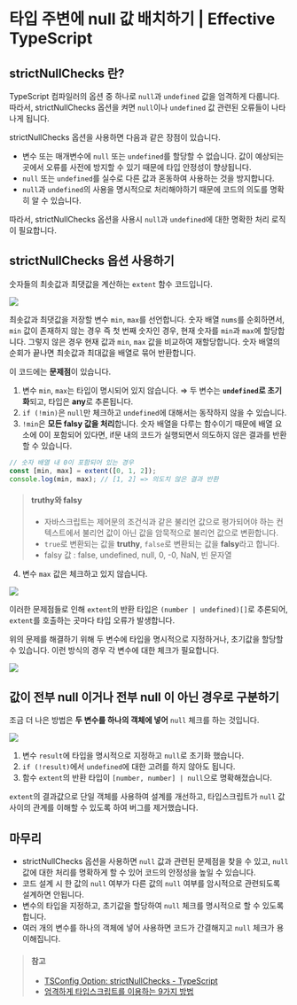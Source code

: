 # 타입 주변에 null 값 배치하기 | Effective TypeScript

## strictNullChecks 란?

TypeScript 컴파일러의 옵션 중 하나로 `null`과 `undefined` 값을 엄격하게 다룹니다. 따라서, strictNullChecks 옵션을 켜면 `null`이나 `undefined` 값 관련된 오류들이 나타나게 됩니다.

strictNullChecks 옵션을 사용하면 다음과 같은 장점이 있습니다.
- 변수 또는 매개변수에 `null` 또는 `undefined`를 할당할 수 없습니다. 값이 예상되는 곳에서 오류를 사전에 방지할 수 있기 때문에 타입 안정성이 향상됩니다.
- `null` 또는 `undefined`를 실수로 다른 값과 혼동하여 사용하는 것을 방지합니다.
- `null`과 `undefined`의 사용을 명시적으로 처리해야하기 때문에 코드의 의도를 명확히 알 수 있습니다.

따라서, strictNullChecks 옵션을 사용시 `null`과 `undefined`에 대한 명확한 처리 로직이 필요합니다.

## strictNullChecks 옵션 사용하기

숫자들의 최솟값과 최댓값을 계산하는 `extent` 함수 코드입니다.

![](https://user-images.githubusercontent.com/85009583/243955352-add77ad4-d16b-4b5e-96a2-b65944378ede.png)

최솟값과 최댓값을 저장할 변수 `min`, `max`를 선언합니다.
숫자 배열 `nums`를 순회하면서, `min` 값이 존재하지 않는 경우 즉 첫 번째 숫자인 경우, 현재 숫자를 `min`과 `max`에 할당합니다.
그렇지 않은 경우 현재 값과 `min`, `max` 값을 비교하여 재할당합니다.
숫자 배열의 순회가 끝나면 최솟값과 최대값을 배열로 묶어 반환합니다.

이 코드에는 **문제점**이 있습니다.

1. 변수 `min`, `max`는 타입이 명시되어 있지 않습니다.
⇒ 두 변수는 **`undefined`로 초기화**되고, 타입은 **any**로 추론됩니다.
2. `if (!min)`은 `null`만 체크하고 `undefined`에 대해서는 동작하지 않을 수 있습니다.
3. `!min`은 **모든 falsy 값을 처리**합니다. 숫자 배열을 다루는 함수이기 때문에 배열 요소에 0이 포함되어 있다면, if문 내의 코드가 실행되면서 의도하지 않은 결과를 반환할 수 있습니다.
```typescript
// 숫자 배열 내 0이 포함되어 있는 경우
const [min, max] = extent([0, 1, 2]);
console.log(min, max); // [1, 2] => 의도치 않은 결과 반환
```
> #### truthy와 falsy
> - 자바스크립트는 제어문의 조건식과 같은 불리언 값으로 평가되어야 하는 컨텍스트에서 불리언 값이 아닌 값을 암묵적으로 불리언 값으로 변환합니다.
> - `true`로 변환되는 값을 **truthy**, `false`로 변환되는 값을 **falsy**라고 합니다.
> - falsy 값 : false, undefined, null, 0, -0, NaN, 빈 문자열
4. 변수 `max` 값은 체크하고 있지 않습니다.

![](https://github.com/Bori-github/Effective_TypeScript/assets/85009583/98992de9-b4b2-401c-b48d-95b394a57f3b)


이러한 문제점들로 인해 `extent`의 반환 타입은 `(number | undefined)[]`로 추론되어, `extent`를 호출하는 곳마다 타입 오류가 발생합니다.

위의 문제를 해결하기 위해 두 변수에 타입을 명시적으로 지정하거나, 초기값을 할당할 수 있습니다.
이런 방식의 경우 각 변수에 대한 체크가 필요합니다.

![](https://user-images.githubusercontent.com/85009583/243955367-9089ee48-5afb-4b41-b977-858c1fa38d93.png)


## 값이 전부 null 이거나 전부 null 이 아닌 경우로 구분하기

조금 더 나은 방법은 **두 변수를 하나의 객체에 넣어** `null` 체크를 하는 것입니다.

![](https://user-images.githubusercontent.com/85009583/243955345-70dbff5e-0251-4383-a94a-b7c5c8542a57.png)

1. 변수 `result`에 타입을 명시적으로 지정하고 `null`로 초기화 했습니다.
2. `if (!result)`에서 `undefined`에 대한 고려를 하지 않아도 됩니다.
3. 함수 `extent`의 반환 타입이 `[number, number] | null`으로 명확해졌습니다.

`extent`의 결과값으로 단일 객체를 사용하여 설계를 개선하고, 타입스크립트가 `null` 값 사이의 관계를 이해할 수 있도록 하여 버그를 제거했습니다.

## 마무리
- strictNullChecks 옵션을 사용하면 `null` 값과 관련된 문제점을 찾을 수 있고, `null` 값에 대한 처리를 명확하게 할 수 있어 코드의 안정성을 높일 수 있습니다.
- 코드 설계 시 한 값의 `null` 여부가 다른 값의 `null` 여부를 암시적으로 관련되도록 설계하면 안됩니다.
- 변수의 타입을 지정하고, 초기값을 할당하여 `null` 체크를 명시적으로 할 수 있도록 합니다.
- 여러 개의 변수를 하나의 객체에 넣어 사용하면 코드가 간결해지고 `null` 체크가 용이해집니다.

> #### 참고
> - [TSConfig Option: strictNullChecks - TypeScript](https://www.typescriptlang.org/tsconfig#strictNullChecks)
> - [엄격하게 타입스크립트를 이용하는 9가지 방법](https://velog.io/@baby_dev/%EC%97%84%EA%B2%A9%ED%95%98%EA%B2%8C-%ED%83%80%EC%9E%85%EC%8A%A4%ED%81%AC%EB%A6%BD%ED%8A%B8%EB%A5%BC-%EC%9D%B4%EC%9A%A9%ED%95%98%EB%8A%94-9%EA%B0%80%EC%A7%80-%EB%B0%A9%EB%B2%95#6-null%EA%B3%BC-undefined%EB%8A%94-%ED%99%95%EC%8B%A4%ED%95%98%EA%B2%8C-%EC%B2%B4%ED%81%AC%ED%95%98%EC%9E%90)